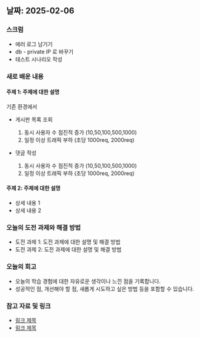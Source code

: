 ## 날짜: 2025-02-06

### 스크럼

- 에러 로그 남기기
- db - private IP 로 바꾸기
- 테스트 시나리오 작성

### 새로 배운 내용

#### 주제 1: 주제에 대한 설명

기존 환경에서

- 게시판 목록 조회

  1. 동시 사용자 수 점진적 증가 (10,50,100,500,1000)
  2. 일정 이상 트래픽 부하 (초당 1000req, 2000req)

- 댓글 작성

  1. 동시 사용자 수 점진적 증가 (10,50,100,500,1000)
  2. 일정 이상 트래픽 부하 (초당 1000req, 2000req)

#### 주제 2: 주제에 대한 설명

- 상세 내용 1
- 상세 내용 2

### 오늘의 도전 과제와 해결 방법

- 도전 과제 1: 도전 과제에 대한 설명 및 해결 방법
- 도전 과제 2: 도전 과제에 대한 설명 및 해결 방법

### 오늘의 회고

- 오늘의 학습 경험에 대한 자유로운 생각이나 느낀 점을 기록합니다.
- 성공적인 점, 개선해야 할 점, 새롭게 시도하고 싶은 방법 등을 포함할 수 있습니다.

### 참고 자료 및 링크

- [링크 제목](URL)
- [링크 제목](URL)
